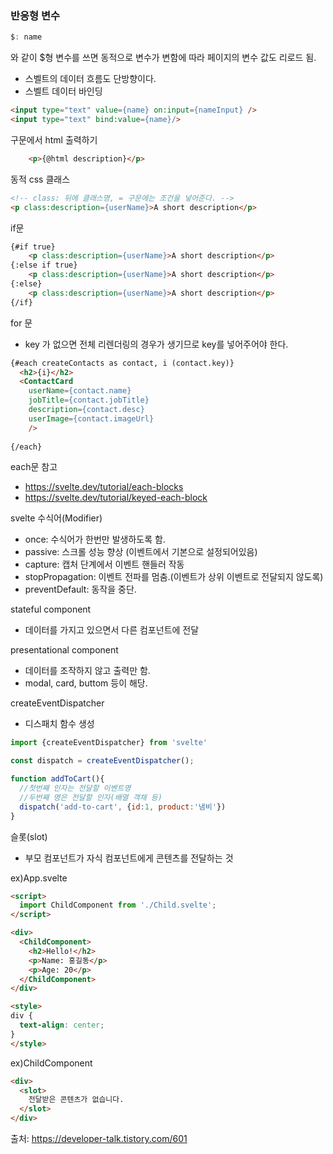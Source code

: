 ### 반응형 변수
```js
$: name
```
와 같이 $형 변수를 쓰면 동적으로 변수가 변함에 따라 페이지의 변수 값도 리로드 됨.

- 스벨트의 데이터 흐름도 단방향이다. 
- 스벨트 데이터 바인딩
```html
<input type="text" value={name} on:input={nameInput} />
<input type="text" bind:value={name}/>
```

구문에서 html 출력하기
```html
    <p>{@html description}</p>
```

동적 css 클래스
```html
<!-- class: 뒤에 클래스명, = 구문에는 조건을 넣어준다. -->
<p class:description={userName}>A short description</p>
```

  if문
```html
{#if true}
    <p class:description={userName}>A short description</p>
{:else if true}
    <p class:description={userName}>A short description</p>
{:else}
    <p class:description={userName}>A short description</p>
{/if}
```

for 문
- key 가 없으면 전체 리렌더링의 경우가 생기므로 key를 넣어주어야 한다.

```html
{#each createContacts as contact, i (contact.key)}
  <h2>{i}</h2>
  <ContactCard 
  	userName={contact.name} 
	jobTitle={contact.jobTitle} 
	description={contact.desc} 
	userImage={contact.imageUrl} 
	/>
  
{/each}
```
each문 참고
  - https://svelte.dev/tutorial/each-blocks
  - https://svelte.dev/tutorial/keyed-each-block

svelte 수식어(Modifier)
- once: 수식어가 한번만 발생하도록 함.
-  passive: 스크롤 성능 향상 (이벤트에서 기본으로 설정되어있음)
-  capture: 캡처 단계에서 이벤트 핸들러 작동
-  stopPropagation: 이벤트 전파를 멈춤.(이벤트가 상위 이벤트로 전달되지 않도록)
-  preventDefault: 동작을 중단.

stateful component
- 데이터를 가지고 있으면서 다른 컴포넌트에 전달

presentational component
- 데이터를 조작하지 않고 출력만 함.
- modal, card, buttom 등이 해당. 

createEventDispatcher
- 디스패치 함수 생성
  
```js
import {createEventDispatcher} from 'svelte'

const dispatch = createEventDispatcher();

function addToCart(){
  //첫번째 인자는 전달할 이벤트명
  //두번째 명은 전달할 인자(배열 객채 등)
  dispatch('add-to-cart', {id:1, product:'냄비'})
}

```

슬롯(slot)
- 부모 컴포넌트가 자식 컴포넌트에게 콘텐츠를 전달하는 것

ex)App.svelte
```html
<script>
  import ChildComponent from './Child.svelte';
</script>

<div>
  <ChildComponent>
    <h2>Hello!</h2>
    <p>Name: 홍길동</p>
    <p>Age: 20</p>
  </ChildComponent>
</div>

<style>
div {
  text-align: center;
}
</style>
```
ex)ChildComponent
```html
<div>
  <slot>
    전달받은 콘텐츠가 없습니다.
  </slot>
</div>
```
출처: https://developer-talk.tistory.com/601

